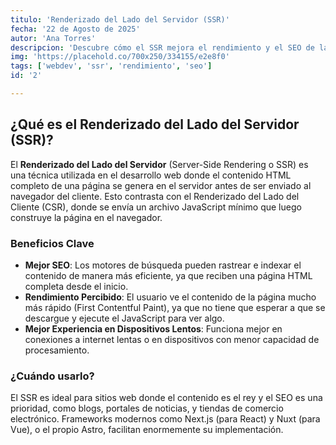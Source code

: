 ```yaml
---
titulo: 'Renderizado del Lado del Servidor (SSR)'
fecha: '22 de Agosto de 2025'
autor: 'Ana Torres'
descripcion: 'Descubre cómo el SSR mejora el rendimiento y el SEO de las aplicaciones web modernas.'
img: 'https://placehold.co/700x250/334155/e2e8f0'
tags: ['webdev', 'ssr', 'rendimiento', 'seo']
id: '2'

---
```


## ¿Qué es el Renderizado del Lado del Servidor (SSR)?

El **Renderizado del Lado del Servidor** (Server-Side Rendering o SSR) es una técnica utilizada en el desarrollo web donde el contenido HTML completo de una página se genera en el servidor antes de ser enviado al navegador del cliente. Esto contrasta con el Renderizado del Lado del Cliente (CSR), donde se envía un archivo JavaScript mínimo que luego construye la página en el navegador.

### Beneficios Clave

- **Mejor SEO**: Los motores de búsqueda pueden rastrear e indexar el contenido de manera más eficiente, ya que reciben una página HTML completa desde el inicio.
- **Rendimiento Percibido**: El usuario ve el contenido de la página mucho más rápido (First Contentful Paint), ya que no tiene que esperar a que se descargue y ejecute el JavaScript para ver algo.
- **Mejor Experiencia en Dispositivos Lentos**: Funciona mejor en conexiones a internet lentas o en dispositivos con menor capacidad de procesamiento.

### ¿Cuándo usarlo?

El SSR es ideal para sitios web donde el contenido es el rey y el SEO es una prioridad, como blogs, portales de noticias, y tiendas de comercio electrónico. Frameworks modernos como Next.js (para React) y Nuxt (para Vue), o el propio Astro, facilitan enormemente su implementación.